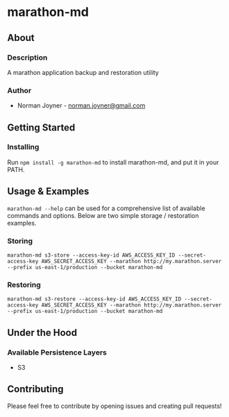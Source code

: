 marathon-md
====================

## About

### Description
A marathon application backup and restoration utility

### Author
* Norman Joyner - norman.joyner@gmail.com

## Getting Started

### Installing
Run ```npm install -g marathon-md``` to install marathon-md, and put it in your PATH.

## Usage & Examples
```marathon-md --help``` can be used for a comprehensive list of available commands and options. Below are two simple storage / restoration examples.

### Storing
```marathon-md s3-store --access-key-id AWS_ACCESS_KEY_ID --secret-access-key AWS_SECRET_ACCESS_KEY --marathon http://my.marathon.server --prefix us-east-1/production --bucket marathon-md```

### Restoring
```marathon-md s3-restore --access-key-id AWS_ACCESS_KEY_ID --secret-access-key AWS_SECRET_ACCESS_KEY --marathon http://my.marathon.server --prefix us-east-1/production --bucket marathon-md```

## Under the Hood

### Available Persistence Layers
* S3

## Contributing
Please feel free to contribute by opening issues and creating pull requests!
